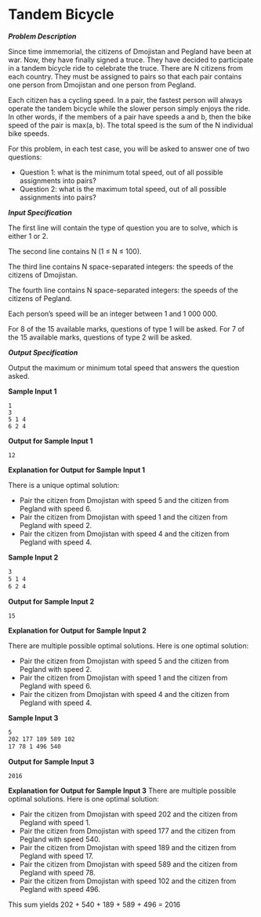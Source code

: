 # Tandem Bicycle

***Problem Description***

Since time immemorial, the citizens of Dmojistan and Pegland have been at war. Now, they have
finally signed a truce. They have decided to participate in a tandem bicycle ride to celebrate the
truce. There are N citizens from each country. They must be assigned to pairs so that each pair
contains one person from Dmojistan and one person from Pegland.

Each citizen has a cycling speed. In a pair, the fastest person will always operate the tandem
bicycle while the slower person simply enjoys the ride. In other words, if the members of a pair
have speeds a and b, then the bike speed of the pair is max(a, b). The total speed is the sum of the
N individual bike speeds.

For this problem, in each test case, you will be asked to answer one of two questions:
* Question 1: what is the minimum total speed, out of all possible assignments into pairs?
* Question 2: what is the maximum total speed, out of all possible assignments into pairs?

***Input Specification***

The first line will contain the type of question you are to solve, which is either 1 or 2.

The second line contains N (1 ≤ N ≤ 100).

The third line contains N space-separated integers: the speeds of the citizens of Dmojistan.

The fourth line contains N space-separated integers: the speeds of the citizens of Pegland.

Each person’s speed will be an integer between 1 and 1 000 000.

For 8 of the 15 available marks, questions of type 1 will be asked. For 7 of the 15 available marks,
questions of type 2 will be asked.

***Output Specification***

Output the maximum or minimum total speed that answers the question asked.

**Sample Input 1**

```
1
3
5 1 4
6 2 4
```

**Output for Sample Input 1**

```
12
```

**Explanation for Output for Sample Input 1**

There is a unique optimal solution:
* Pair the citizen from Dmojistan with speed 5 and the citizen from Pegland with speed 6.
* Pair the citizen from Dmojistan with speed 1 and the citizen from Pegland with speed 2.
* Pair the citizen from Dmojistan with speed 4 and the citizen from Pegland with speed 4.

**Sample Input 2**

```2
3
5 1 4
6 2 4
```

**Output for Sample Input 2**

```15```

**Explanation for Output for Sample Input 2**

There are multiple possible optimal solutions. Here is one optimal solution:
* Pair the citizen from Dmojistan with speed 5 and the citizen from Pegland with speed 2.
* Pair the citizen from Dmojistan with speed 1 and the citizen from Pegland with speed 6.
* Pair the citizen from Dmojistan with speed 4 and the citizen from Pegland with speed 4.
  
**Sample Input 3**

```2
5
202 177 189 589 102
17 78 1 496 540
```

**Output for Sample Input 3**

```2016```

**Explanation for Output for Sample Input 3**
There are multiple possible optimal solutions. Here is one optimal solution:
* Pair the citizen from Dmojistan with speed 202 and the citizen from Pegland with speed 1.
* Pair the citizen from Dmojistan with speed 177 and the citizen from Pegland with speed 540.
* Pair the citizen from Dmojistan with speed 189 and the citizen from Pegland with speed 17.
* Pair the citizen from Dmojistan with speed 589 and the citizen from Pegland with speed 78.
* Pair the citizen from Dmojistan with speed 102 and the citizen from Pegland with speed 496.

This sum yields 202 + 540 + 189 + 589 + 496 = 2016